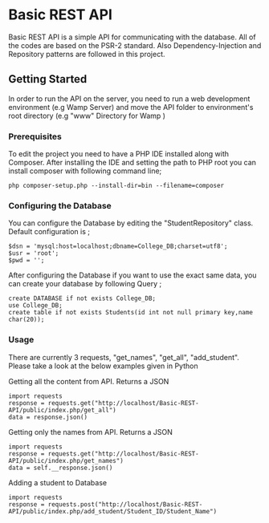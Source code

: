 # Basic REST API

Basic REST API is a simple API for communicating with the database. All of the codes are based on the PSR-2 standard. Also Dependency-Injection and Repository patterns are followed in this project.

## Getting Started

In order to run the API on the server, you need to run a web development environment (e.g Wamp Server) and move the API folder to environment's root directory (e.g "www" Directory for Wamp )

### Prerequisites

To edit the project you need to have a PHP IDE installed along with Composer.  After installing the IDE and setting the path to PHP root you can install composer with following command line;

```
php composer-setup.php --install-dir=bin --filename=composer
```

### Configuring the Database

You can configure the Database by editing the "StudentRepository" class. Default configuration is ;

```
$dsn = 'mysql:host=localhost;dbname=College_DB;charset=utf8';
$usr = 'root';
$pwd = '';
```

After configuring the Database if you want to use the exact same data, you can create your database by following Query ;

```
create DATABASE if not exists College_DB;
use College_DB;
create table if not exists Students(id int not null primary key,name char(20));
```

### Usage

There are currently 3 requests, "get_names", "get_all", "add_student". Please take a look at the below examples given in Python

Getting all the content from API. Returns a JSON

```
import requests
response = requests.get("http://localhost/Basic-REST-API/public/index.php/get_all")
data = response.json()
```

Getting only the names from API. Returns a JSON

```
import requests
response = requests.get("http://localhost/Basic-REST-API/public/index.php/get_names")
data = self.__response.json()
```

Adding a student to Database 

```
import requests
response = requests.post("http://localhost/Basic-REST-API/public/index.php/add_student/Student_ID/Student_Name")
```



